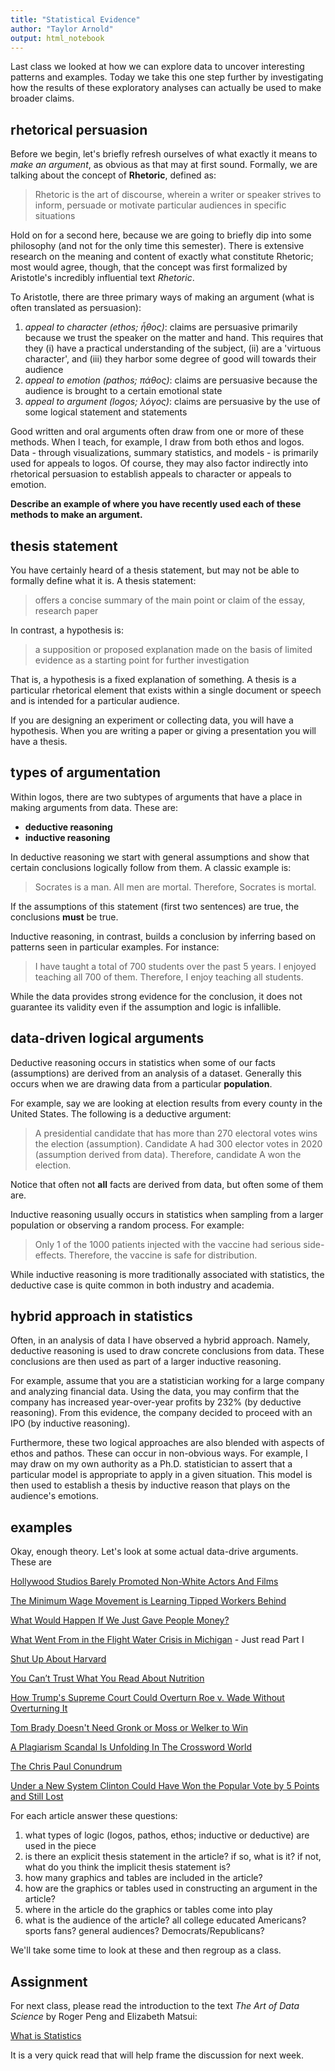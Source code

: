 ```yaml
---
title: "Statistical Evidence"
author: "Taylor Arnold"
output: html_notebook
---
```




Last class we looked at how we can explore data to uncover
interesting patterns and examples. Today we take this one
step further by investigating how the results of these
exploratory analyses can actually be used to make broader
claims.

## rhetorical persuasion

Before we begin, let's briefly refresh ourselves of what
exactly it means to *make an argument*, as obvious as that
may at first sound. Formally, we are talking about the
concept of **Rhetoric**, defined as:

> Rhetoric is the art of discourse, wherein a writer or
> speaker strives to inform, persuade or motivate particular
> audiences in specific situations

Hold on for a second here, because we are going to briefly
dip into some philosophy (and not for the only time this
semester). There is extensive research on the meaning and
content of exactly what constitute Rhetoric; most would
agree, though, that the concept was first formalized by
Aristotle's incredibly influential text *Rhetoric*.

To Aristotle, there are three primary ways of making an
argument (what is often translated as persuasion):

1. *appeal to character (ethos; ἦθος)*: claims are
persuasive primarily because we trust the speaker on the
matter and hand. This requires that they (i) have a practical
understanding of the subject, (ii) are a 'virtuous character',
and (iii) they harbor some degree of good will towards their
audience
2. *appeal to emotion (pathos; πάθος)*: claims are persuasive
because the audience is brought to a certain emotional state
3. *appeal to argument (logos; λόγος)*: claims are persuasive
by the use of some logical statement and statements

Good written and oral arguments often draw from one or more
of these methods. When I teach, for example, I draw from both
ethos and logos. Data - through visualizations, summary statistics,
and models - is primarily used for appeals to logos. Of course,
they may also factor indirectly into rhetorical persuasion to
establish appeals to character or appeals to emotion.

**Describe an example of where you have recently used each of
these methods to make an argument.**

## thesis statement

You have certainly heard of a thesis statement, but may not
be able to formally define what it is. A thesis statement:

> offers a concise summary of the main point or claim of the essay,
> research paper

In contrast, a hypothesis is:

> a supposition or proposed explanation made on the basis of
> limited evidence as a starting point for further investigation

That is, a hypothesis is a fixed explanation of something. A
thesis is a particular rhetorical element that exists within a
single document or speech and is intended for a particular
audience.

If you are designing an experiment or collecting data, you will
have a hypothesis. When you are writing a paper or giving a
presentation you will have a thesis.

## types of argumentation

Within logos, there are two subtypes of arguments that
have a place in making arguments from data. These are:

- **deductive reasoning**
- **inductive reasoning**

In deductive reasoning we start with general assumptions and
show that certain conclusions logically follow from them. A
classic example is:

> Socrates is a man. All men are mortal. Therefore, Socrates is
> mortal.

If the assumptions of this statement (first two sentences) are
true, the conclusions **must** be true.

Inductive reasoning, in contrast, builds a conclusion by inferring
based on patterns seen in particular examples. For instance:

> I have taught a total of 700 students over the past 5 years. I
> enjoyed teaching all 700 of them. Therefore, I enjoy teaching all
> students.

While the data provides strong evidence for the conclusion, it does
not guarantee its validity even if the assumption and logic is
infallible.

## data-driven logical arguments

Deductive reasoning occurs in statistics when some of our
facts (assumptions) are derived from an analysis of a dataset.
Generally this occurs when we are drawing data from a particular
**population**.

For example, say we are looking at election results from every
county in the United States. The following is a deductive argument:

> A presidential candidate that has more than 270 electoral votes
> wins the election (assumption). Candidate A had 300 elector votes
> in 2020 (assumption derived from data). Therefore, candidate A
> won the election.

Notice that often not **all** facts are derived from data, but
often some of them are.

Inductive reasoning usually occurs in statistics when sampling from
a larger population or observing a random process. For example:

> Only 1 of the 1000 patients injected with the vaccine had serious
> side-effects. Therefore, the vaccine is safe for distribution.

While inductive reasoning is more traditionally associated with
statistics, the deductive case is quite common in both industry
and academia.

## hybrid approach in statistics

Often, in an analysis of data I have observed a hybrid approach.
Namely, deductive reasoning is used to draw concrete conclusions
from data. These conclusions are then used as part of a larger
inductive reasoning.

For example, assume that you are a statistician working for a large
company and analyzing financial data. Using the data, you may
confirm that the company has increased year-over-year profits by
232% (by deductive reasoning). From this evidence, the company
decided to proceed with an IPO (by inductive reasoning).

Furthermore, these two logical approaches are also blended with
aspects of ethos and pathos. These can occur in non-obvious ways.
For example, I may draw on my own authority as a Ph.D. statistician
to assert that a particular model is appropriate to apply in a given
situation. This model is then used to establish a thesis by inductive
reason that plays on the audience's emotions.

## examples

Okay, enough theory. Let's look at some actual data-drive arguments.
These are

[Hollywood Studios Barely Promoted Non-White Actors And Films](https://fivethirtyeight.com/features/oscars-diversity-hollywood-ad-campaign/)

[The Minimum Wage Movement is Learning Tipped Workers Behind](https://fivethirtyeight.com/features/the-minimum-wage-movement-is-leaving-tipped-workers-behind/)

[What Would Happen If We Just Gave People Money?](http://fivethirtyeight.com/features/universal-basic-income/)

[What Went From in the Flight Water Crisis in Michigan](https://fivethirtyeight.com/features/what-went-wrong-in-flint-water-crisis-michigan/) - Just read Part I

[Shut Up About Harvard](https://fivethirtyeight.com/features/shut-up-about-harvard/)

[You Can’t Trust What You Read About Nutrition](http://fivethirtyeight.com/features/you-cant-trust-what-you-read-about-nutrition/)

[How Trump's Supreme Court Could Overturn Roe v. Wade Without Overturning It](http://fivethirtyeight.com/features/how-trumps-supreme-court-could-overturn-roe-v-wade-without-overturning-it/)

[Tom Brady Doesn't Need Gronk or Moss or Welker to Win](http://fivethirtyeight.com/features/tom-brady-doesnt-need-gronk-or-moss-or-welker-to-win/)

[A Plagiarism Scandal Is Unfolding In The Crossword World](http://fivethirtyeight.com/features/a-plagiarism-scandal-is-unfolding-in-the-crossword-world/)

[The Chris Paul Conundrum](https://fivethirtyeight.com/features/the-chris-paul-conundrum/)

[Under a New System Clinton Could Have Won the Popular Vote by 5 Points and Still Lost](http://fivethirtyeight.com/features/under-a-new-system-clinton-could-have-won-the-popular-vote-by-5-points-and-still-lost/)

For each article answer these questions:

1. what types of logic (logos, pathos, ethos; inductive or deductive) are
used in the piece
2. is there an explicit thesis statement in the article? if so, what is it?
if not, what do you think the implicit thesis statement is?
3. how many graphics and tables are included in the article?
4. how are the graphics or tables used in constructing an argument in the article?
5. where in the article do the graphics or tables come into play
6. what is the audience of the article? all college educated Americans?
sports fans? general audiences? Democrats/Republicans?

We'll take some time to look at these and then regroup as a class.

## Assignment

For next class, please read the introduction to the text *The Art
of Data Science* by Roger Peng and Elizabeth Matsui:

[What is Statistics](../assets/pdfs/art-of-data-science.pdf)

It is a very quick read that will help frame the discussion for
next week.



